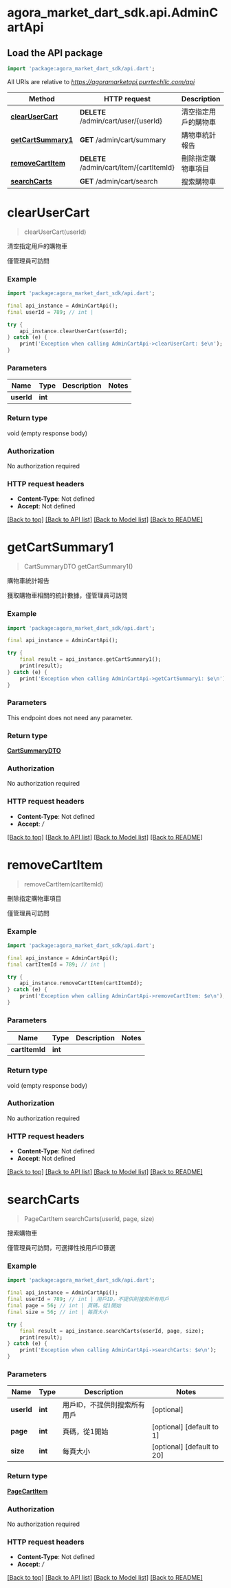 # agora_market_dart_sdk.api.AdminCartApi

## Load the API package
```dart
import 'package:agora_market_dart_sdk/api.dart';
```

All URIs are relative to *https://agoramarketapi.purrtechllc.com/api*

Method | HTTP request | Description
------------- | ------------- | -------------
[**clearUserCart**](AdminCartApi.md#clearusercart) | **DELETE** /admin/cart/user/{userId} | 清空指定用戶的購物車
[**getCartSummary1**](AdminCartApi.md#getcartsummary1) | **GET** /admin/cart/summary | 購物車統計報告
[**removeCartItem**](AdminCartApi.md#removecartitem) | **DELETE** /admin/cart/item/{cartItemId} | 刪除指定購物車項目
[**searchCarts**](AdminCartApi.md#searchcarts) | **GET** /admin/cart/search | 搜索購物車


# **clearUserCart**
> clearUserCart(userId)

清空指定用戶的購物車

僅管理員可訪問

### Example
```dart
import 'package:agora_market_dart_sdk/api.dart';

final api_instance = AdminCartApi();
final userId = 789; // int | 

try {
    api_instance.clearUserCart(userId);
} catch (e) {
    print('Exception when calling AdminCartApi->clearUserCart: $e\n');
}
```

### Parameters

Name | Type | Description  | Notes
------------- | ------------- | ------------- | -------------
 **userId** | **int**|  | 

### Return type

void (empty response body)

### Authorization

No authorization required

### HTTP request headers

 - **Content-Type**: Not defined
 - **Accept**: Not defined

[[Back to top]](#) [[Back to API list]](../README.md#documentation-for-api-endpoints) [[Back to Model list]](../README.md#documentation-for-models) [[Back to README]](../README.md)

# **getCartSummary1**
> CartSummaryDTO getCartSummary1()

購物車統計報告

獲取購物車相關的統計數據，僅管理員可訪問

### Example
```dart
import 'package:agora_market_dart_sdk/api.dart';

final api_instance = AdminCartApi();

try {
    final result = api_instance.getCartSummary1();
    print(result);
} catch (e) {
    print('Exception when calling AdminCartApi->getCartSummary1: $e\n');
}
```

### Parameters
This endpoint does not need any parameter.

### Return type

[**CartSummaryDTO**](CartSummaryDTO.md)

### Authorization

No authorization required

### HTTP request headers

 - **Content-Type**: Not defined
 - **Accept**: */*

[[Back to top]](#) [[Back to API list]](../README.md#documentation-for-api-endpoints) [[Back to Model list]](../README.md#documentation-for-models) [[Back to README]](../README.md)

# **removeCartItem**
> removeCartItem(cartItemId)

刪除指定購物車項目

僅管理員可訪問

### Example
```dart
import 'package:agora_market_dart_sdk/api.dart';

final api_instance = AdminCartApi();
final cartItemId = 789; // int | 

try {
    api_instance.removeCartItem(cartItemId);
} catch (e) {
    print('Exception when calling AdminCartApi->removeCartItem: $e\n');
}
```

### Parameters

Name | Type | Description  | Notes
------------- | ------------- | ------------- | -------------
 **cartItemId** | **int**|  | 

### Return type

void (empty response body)

### Authorization

No authorization required

### HTTP request headers

 - **Content-Type**: Not defined
 - **Accept**: Not defined

[[Back to top]](#) [[Back to API list]](../README.md#documentation-for-api-endpoints) [[Back to Model list]](../README.md#documentation-for-models) [[Back to README]](../README.md)

# **searchCarts**
> PageCartItem searchCarts(userId, page, size)

搜索購物車

僅管理員可訪問，可選擇性按用戶ID篩選

### Example
```dart
import 'package:agora_market_dart_sdk/api.dart';

final api_instance = AdminCartApi();
final userId = 789; // int | 用戶ID，不提供則搜索所有用戶
final page = 56; // int | 頁碼，從1開始
final size = 56; // int | 每頁大小

try {
    final result = api_instance.searchCarts(userId, page, size);
    print(result);
} catch (e) {
    print('Exception when calling AdminCartApi->searchCarts: $e\n');
}
```

### Parameters

Name | Type | Description  | Notes
------------- | ------------- | ------------- | -------------
 **userId** | **int**| 用戶ID，不提供則搜索所有用戶 | [optional] 
 **page** | **int**| 頁碼，從1開始 | [optional] [default to 1]
 **size** | **int**| 每頁大小 | [optional] [default to 20]

### Return type

[**PageCartItem**](PageCartItem.md)

### Authorization

No authorization required

### HTTP request headers

 - **Content-Type**: Not defined
 - **Accept**: */*

[[Back to top]](#) [[Back to API list]](../README.md#documentation-for-api-endpoints) [[Back to Model list]](../README.md#documentation-for-models) [[Back to README]](../README.md)

